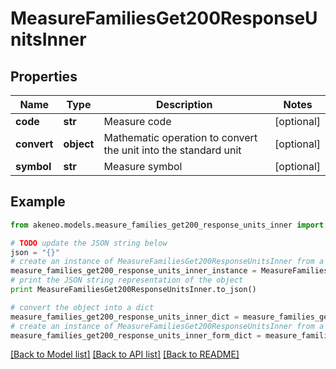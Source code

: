 # MeasureFamiliesGet200ResponseUnitsInner


## Properties
Name | Type | Description | Notes
------------ | ------------- | ------------- | -------------
**code** | **str** | Measure code | [optional] 
**convert** | **object** | Mathematic operation to convert the unit into the standard unit | [optional] 
**symbol** | **str** | Measure symbol | [optional] 

## Example

```python
from akeneo.models.measure_families_get200_response_units_inner import MeasureFamiliesGet200ResponseUnitsInner

# TODO update the JSON string below
json = "{}"
# create an instance of MeasureFamiliesGet200ResponseUnitsInner from a JSON string
measure_families_get200_response_units_inner_instance = MeasureFamiliesGet200ResponseUnitsInner.from_json(json)
# print the JSON string representation of the object
print MeasureFamiliesGet200ResponseUnitsInner.to_json()

# convert the object into a dict
measure_families_get200_response_units_inner_dict = measure_families_get200_response_units_inner_instance.to_dict()
# create an instance of MeasureFamiliesGet200ResponseUnitsInner from a dict
measure_families_get200_response_units_inner_form_dict = measure_families_get200_response_units_inner.from_dict(measure_families_get200_response_units_inner_dict)
```
[[Back to Model list]](../README.md#documentation-for-models) [[Back to API list]](../README.md#documentation-for-api-endpoints) [[Back to README]](../README.md)


